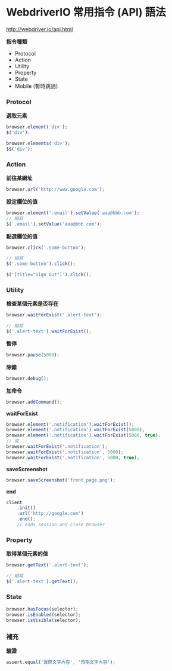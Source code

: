 # WebdriverIO 常用指令 (API) 語法

<http://webdriver.io/api.html>

**指令種類**

* Protocol
* Action
* Utility
* Property
* State
* Mobile (暫時跳過)

### Protocol

**選取元素**

```js
browser.element('div');
$('div');

browser.elements('div');
$$('div');
```

### Action

**前往某網址**

```js
browser.url('http://www.google.com');
```

**設定欄位的值**

```js
browser.element('.email').setValue('aaa@bbb.com');
// 縮寫
$('.email').setValue('aaa@bbb.com');
```

**點選欄位的值**

```js
browser.click('.some-button');

// 縮寫
$('.some-button').click();

$('[title="Sign Out"]').click();
```

### Utility

**檢查某個元素是否存在**

```js
browser.waitForExist('.alert-text');

// 縮寫
$('.alert-text').waitForExist();
```

**暫停**

```js
browser.pause(5000);
```

**除錯**

```js
browser.debug();
```

**加命令**

```js
browser.addCommand();
```

**waitForExist**

```js
browser.element('.notification').waitForExist();
browser.element('.notification').waitForExist(5000);
browser.element('.notification').waitForExist(5000, true);
// 或
browser.waitForExist('.notification');
browser.waitForExist('.notification', 5000);
browser.waitForExist('.notification', 5000, true);
```

**saveScreenshot**

```js
browser.saveScreenshot('front_page.png');
```

**end**

```js
client
    .init()
    .url('http://google.com')
    .end();
    // ends session and close browser
```

### Property

**取得某個元素的值**

```js
browser.getText('.alert-text');

// 縮寫
$('.alert-text').getText();
```

### State

```js
browser.hasFocus(selector);
browser.isEnabled(selector);
browser.isVisible(selector);
```

### 補充

**驗證**

```js
assert.equal('實際文字內容', '預期文字內容');
```